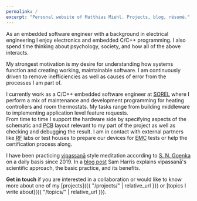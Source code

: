```yaml
---
permalink: /
excerpt: "Personal website of Matthias Miehl. Projects, blog, résumé."
---
```


As an embedded software engineer with a background in electrical engineering I enjoy electronics and embedded C/C++ programming. I also spend time thinking about psychology, society, and how all of the above interacts.

My strongest motivation is my desire for understanding how systems function and creating working, maintainable software. I am continuously driven to remove inefficiencies as well as causes of error from the processes I am part of.

I currently work as a C/C++ embedded software engineer at [SOREL](https://sorel.de/) where I perform a mix of maintenance and development programming for heating controllers and room thermostats.
My tasks range from building middleware to implementing application level feature requests.  
From time to time I support the hardware side by specifying aspects of the schematic and <abbr title="printed circuit board">PCB</abbr> layout relevant to my part of the project as well as checking and debugging the result. I am in contact with external partners like <abbr title="radio frequency">RF</abbr> labs or test houses to prepare our devices for <abbr title="electromagnetic compatibility">EMC</abbr> tests or help the certification process along.

I have been practicing [<abbr title="(Pāli) 'insight into the true nature of reality'">vipassanā</abbr>](https://en.wikipedia.org/wiki/Vipassan%C4%81) style meditation according to [S.&nbsp;N.&nbsp;Goenka](https://www.dhamma.org/en-US/about/goenka) on a daily basis since 2019. In a [blog post](https://samharris.org/how-to-meditate/) Sam&nbsp;Harris explains vipassanā's scientific approach, the basic practice, and its benefits.

**Get in touch** if you are interested in a collaboration or would like to know more about one of my [projects]({{ "/projects/" | relative_url }}) or [topics I write about]({{ "/topics/" | relative_url }}).
